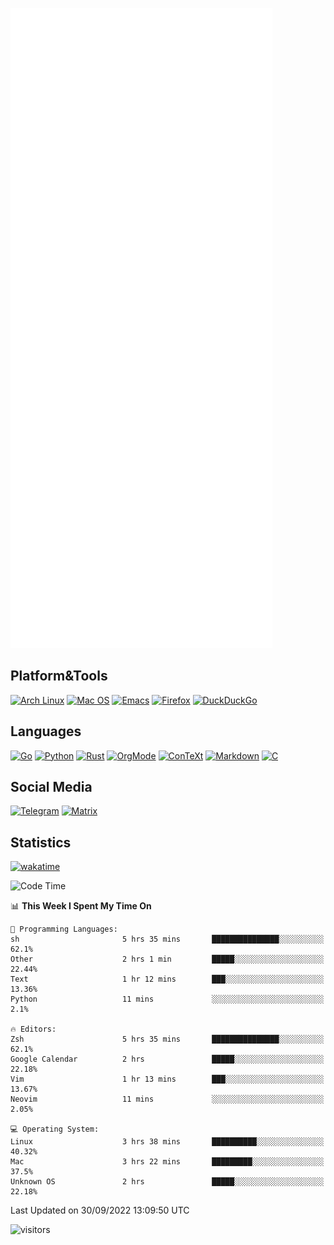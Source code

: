 ![Metrics](https://github.com/SteamedFish/SteamedFish/blob/master/github-metrics.svg)

## Platform&Tools

[![Arch Linux](https://img.shields.io/badge/ArchLinux-1793D1?logo=arch-linux&logoColor=fff&style=flat-square)](https://archlinux.org/)
[![Mac OS](https://img.shields.io/badge/MacOS-000000?style=flat-square&logo=macos&logoColor=F0F0F0)](https://www.apple.com/macos/)
[![Emacs](https://img.shields.io/badge/Emacs-%237F5AB6.svg?&style=flat-square&logo=gnu-emacs&logoColor=white)](https://www.gnu.org/software/emacs/)
[![Firefox](https://img.shields.io/badge/Firefox-FF7139?style=flat-square&logo=Firefox-Browser&logoColor=white)](https://firefox.com/)
[![DuckDuckGo](https://img.shields.io/badge/DuckDuckGo-DE5833?style=flat-square&logo=DuckDuckGo&logoColor=white)](https://duckduckgo.com/)

## Languages

[![Go](https://img.shields.io/badge/Golang-%2300ADD8.svg?style=flat-square&logo=go&logoColor=white)](https://golang.org/)
[![Python](https://img.shields.io/badge/Python-3670A0?style=flat-square&logo=python&logoColor=ffdd54)](https://www.python.org/)
[![Rust](https://img.shields.io/badge/Rust-%23000000.svg?style=flat-square&logo=rust&logoColor=white)](https://www.rust-lang.org/)
[![OrgMode](https://img.shields.io/badge/OrgMode-%23000000.svg?style=flat-square&logo=org&logoColor=white)](https://orgmode.org/)
[![ConTeXt](https://img.shields.io/badge/ConTeXt-%23008080.svg?style=flat-square&logo=latex&logoColor=white)](https://contextgarden.net/)
[![Markdown](https://img.shields.io/badge/MarkDown-%23000000.svg?style=flat-square&logo=markdown&logoColor=white)](https://daringfireball.net/projects/markdown/)
[![C](https://img.shields.io/badge/C-%2300599C.svg?style=flat-square&logo=c&logoColor=white)](https://www.iso.org/standard/74528.html)

## Social Media
[![Telegram](https://img.shields.io/badge/SteamedFish-2CA5E0?style=social&logo=telegram&logoColor=white)](https://t.me/SteamedFish)
[![Matrix](https://img.shields.io/badge/SteamedFish-2CA5E0?style=social&logo=matrix&logoColor=black)](https://matrix.to/#/@i:steamedfish.org)

## Statistics
[![wakatime](https://wakatime.com/badge/user/168280d6-fcf2-4b4f-ad3a-dc4612f35b38.svg)](https://wakatime.com/@168280d6-fcf2-4b4f-ad3a-dc4612f35b38)

<!--START_SECTION:waka-->
![Code Time](http://img.shields.io/badge/Code%20Time-2%2C031%20hrs%2024%20mins-blue)

📊 **This Week I Spent My Time On** 

```text
💬 Programming Languages: 
sh                       5 hrs 35 mins       ███████████████░░░░░░░░░░   62.1% 
Other                    2 hrs 1 min         █████░░░░░░░░░░░░░░░░░░░░   22.44% 
Text                     1 hr 12 mins        ███░░░░░░░░░░░░░░░░░░░░░░   13.36% 
Python                   11 mins             ░░░░░░░░░░░░░░░░░░░░░░░░░   2.1%

🔥 Editors: 
Zsh                      5 hrs 35 mins       ███████████████░░░░░░░░░░   62.1% 
Google Calendar          2 hrs               █████░░░░░░░░░░░░░░░░░░░░   22.18% 
Vim                      1 hr 13 mins        ███░░░░░░░░░░░░░░░░░░░░░░   13.67% 
Neovim                   11 mins             ░░░░░░░░░░░░░░░░░░░░░░░░░   2.05%

💻 Operating System: 
Linux                    3 hrs 38 mins       ██████████░░░░░░░░░░░░░░░   40.32% 
Mac                      3 hrs 22 mins       █████████░░░░░░░░░░░░░░░░   37.5% 
Unknown OS               2 hrs               █████░░░░░░░░░░░░░░░░░░░░   22.18%

```


 Last Updated on 30/09/2022 13:09:50 UTC
<!--END_SECTION:waka-->

![visitors](https://visitor-badge.laobi.icu/badge?page_id=SteamedFish.SteamedFish)
